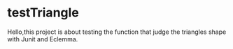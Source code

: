 # testTriangle
Hello,this project is about testing the function that 
judge the triangles shape with Junit and Eclemma.
